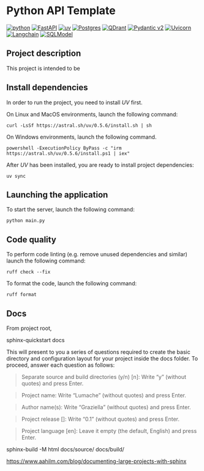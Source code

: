 
# Python API Template

[![python](https://img.shields.io/badge/Python-3.12-3776AB.svg?style=flat&logo=python&logoColor=white)](https://www.python.org)
[![FastAPI](https://img.shields.io/badge/FastAPI-0.115.4-009688.svg?style=flat&logo=FastAPI&logoColor=white)](https://fastapi.tiangolo.com)
[![uv](https://img.shields.io/endpoint?url=https://raw.githubusercontent.com/astral-sh/uv/main/assets/badge/v0.json&style=flat&logoColor=white&label=uv&color=yellow)](https://github.com/astral-sh/uv)
[![Postgres](https://img.shields.io/badge/Postgres-17-%23316192.svg?style=flat&logo=postgresql&logoColor=white)](https://www.postgresql.org/)
[![QDrant](https://img.shields.io/badge/Qdrant-1.12.5-red.svg?style=flat&logoColor=white)](https://www.postgresql.org/)
[![Pydantic v2](https://img.shields.io/endpoint?url=https://raw.githubusercontent.com/pydantic/pydantic/main/docs/badge/v2.json&logoColor=white&labelColor=grey)](https://pydantic.dev)
[![Uvicorn](https://img.shields.io/badge/Uvicorn-0.32.0-green?style=flat&logo=uvicorn&logoColor=white)](https://www.uvicorn.org/)
[![Langchain](https://img.shields.io/badge/Langchain-0.3.4-red?style=flat&logoColor=white)](https://www.langchain.com/)
[![SQLModel](https://img.shields.io/badge/SQLModel-0.0.22-violet?style=flat&logoColor=white)](https://sqlmodel.tiangolo.com/)


## Project description
This project is intended to be


## Install dependencies 

In order to run the project, you need to install _UV_ first.

On Linux and MacOS environments, launch the following command:

```shell
curl -LsSf https://astral.sh/uv/0.5.6/install.sh | sh
```

On Windows environments, launch the following command.

```shell
powershell -ExecutionPolicy ByPass -c "irm https://astral.sh/uv/0.5.6/install.ps1 | iex"
```

After _UV_ has been installed, you are ready to install project dependencies:

```shell
uv sync 
```

## Launching the application

To start the server, launch the following command:

```shell
python main.py
```

## Code quality

To perform code linting (e.g. remove unused dependencies and similar) launch the following command:
```shell
ruff check --fix
```

To format the code, launch the following command:

```shell
ruff format 
```

## Docs

From project root,

sphinx-quickstart docs

This will present to you a series of questions required to create the basic directory and configuration layout for your project inside the docs folder. To proceed, answer each question as follows:

> Separate source and build directories (y/n) [n]: Write “y” (without quotes) and press Enter.

> Project name: Write “Lumache” (without quotes) and press Enter.

> Author name(s): Write “Graziella” (without quotes) and press Enter.

> Project release []: Write “0.1” (without quotes) and press Enter.

> Project language [en]: Leave it empty (the default, English) and press Enter.


sphinx-build -M html docs/source/ docs/build/

https://www.aahilm.com/blog/documenting-large-projects-with-sphinx